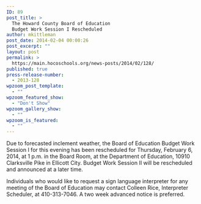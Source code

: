 ```yaml
---
ID: 89
post_title: >
  The Howard County Board of Education
  Budget Work Session I Rescheduled
author: mkittleman
post_date: 2014-02-04 00:00:26
post_excerpt: ""
layout: post
permalink: >
  https://main.hocoschools.org/news-posts/2014/02/128/
published: true
press-release-number:
  - 2013-128
wpzoom_post_template:
  - ""
wpzoom_featured_show:
  - "Don't Show"
wpzoom_gallery_show:
  - ""
wpzoom_is_featured:
  - ""
---
```

Due to forecasted inclement weather, the Board of Education Budget Work Session I for this evening has been rescheduled for Thursday, February 6, 2014, at 1 p.m. in the Board Room, at the Department of Education, 10910 Clarksville Pike in Ellicott City. Budget Work Session II will be rescheduled and announced at a later time.

Individuals who would like to request a sign language interpreter for any meeting of the Board of Education may contact Colleen Rice, Interpreter Scheduler, at 410-313-7046. A two week advanced notice is preferred.